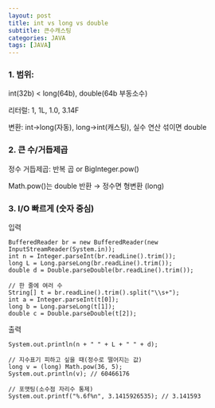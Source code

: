 ```yaml
---
layout: post
title: int vs long vs double
subtitle: 큰수캐스팅
categories: JAVA
tags: [JAVA]
---
```



### 1. 범위:
 int(32b) < long(64b), double(64b 부동소수)

리터럴: 1, 1L, 1.0, 3.14F

변환: int→long(자동), long→int(캐스팅), 실수 연산 섞이면 double

### 2. 큰 수/거듭제곱

정수 거듭제곱: 반복 곱 or BigInteger.pow()

Math.pow()는 double 반환 → 정수면 형변환 (long)

### 3. I/O 빠르게 (숫자 중심)

입력

    BufferedReader br = new BufferedReader(new InputStreamReader(System.in));
    int n = Integer.parseInt(br.readLine().trim());
    long L = Long.parseLong(br.readLine().trim());
    double d = Double.parseDouble(br.readLine().trim());

    // 한 줄에 여러 수
    String[] t = br.readLine().trim().split("\\s+");
    int a = Integer.parseInt(t[0]);
    long b = Long.parseLong(t[1]);
    double c = Double.parseDouble(t[2]);


출력

    System.out.println(n + " " + L + " " + d);

    // 지수표기 피하고 싶을 때(정수로 떨어지는 값)
    long v = (long) Math.pow(36, 5);
    System.out.println(v); // 60466176

    // 포맷팅(소수점 자리수 통제)
    System.out.printf("%.6f%n", 3.1415926535); // 3.141593








